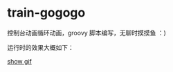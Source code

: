 # train-gogogo
控制台动画循环动画，groovy 脚本编写，无聊时摸摸鱼 ：)  


运行时的效果大概如下：  

<a href="http://my.csdn.net/my/album/detail/1835611">show gif</a>

